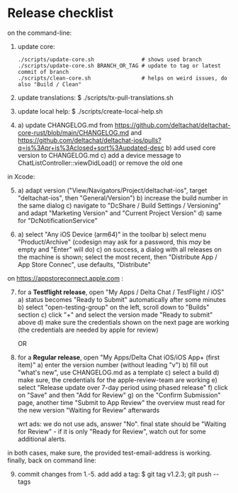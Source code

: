 # Release checklist

on the command-line:

1. update core:
   ```
   ./scripts/update-core.sh               # shows used branch
   ./scripts/update-core.sh BRANCH_OR_TAG # update to tag or latest commit of branch
   ./scripts/clean-core.sh                # helps on weird issues, do also "Build / Clean"
   ```

2. update translations:
   $ ./scripts/tx-pull-translations.sh

3. update local help:
   $ ./scripts/create-local-help.sh

4. a) update CHANGELOG.md
      from https://github.com/deltachat/deltachat-core-rust/blob/main/CHANGELOG.md
      and https://github.com/deltachat/deltachat-ios/pulls?q=is%3Apr+is%3Aclosed+sort%3Aupdated-desc
   b) add used core version to CHANGELOG.md
   c) add a device message to ChatListController::viewDidLoad()
      or remove the old one

in Xcode:

5. a) adapt version ("View/Navigators/Project/deltachat-ios",
      target "deltachat-ios", then "General/Version")
   b) increase the build number in the same dialog
   c) navigate to "DcShare / Build Settings / Versioning"
      and adapt "Marketing Version" and "Current Project Version"
   d) same for "DcNotificationService"

6. a) select "Any iOS Device (arm64)" in the toolbar
   b) select menu "Product/Archive"
      (codesign may ask for a password, this _may_ be empty and "Enter" will do)
   c) on success, a dialog with all releases on the machine is shown;
      select the most recent,
      then "Distribute App / App Store Connec", use defaults, "Distribute"

on https://appstoreconnect.apple.com :

7. for a **Testflight release**, open "My Apps / Delta Chat / TestFlight / iOS"
   a) status becomes "Ready to Submit" automatically after some minutes
   b) select "open-testing-group" on the left, scroll down to "Builds" section
   c) click "+" and select the version made "Ready to submit" above
   d) make sure the credentials shown on the next page are working
      (the credentials are needed by apple for review)

   OR

8. for a **Regular release**, open "My Apps/Delta Chat iOS/iOS App+ (first item)"
   a) enter the version number (without leading "v")
   b) fill out "what's new", use CHANGELOG.md as a template
   c) select a build
   d) make sure, the credentials for the apple-review-team are working
   e) select "Release update over 7-day period using phased release"
   f) click on "Save" and then "Add for Review"
   g) on the "Confirm Submission" page, another time "Submit to App Review"
   the overview must read for the new version "Waiting for Review" afterwards

   wrt ads: we do not use ads, answer "No".
   final state should be "Waiting for Review" - if it is only "Ready for Review",
   watch out for some additional alerts.

in both cases, make sure, the provided test-email-address is working.
finally, back on command line:

9. commit changes from 1.-5. add add a tag:
   $ git tag v1.2.3; git push --tags
